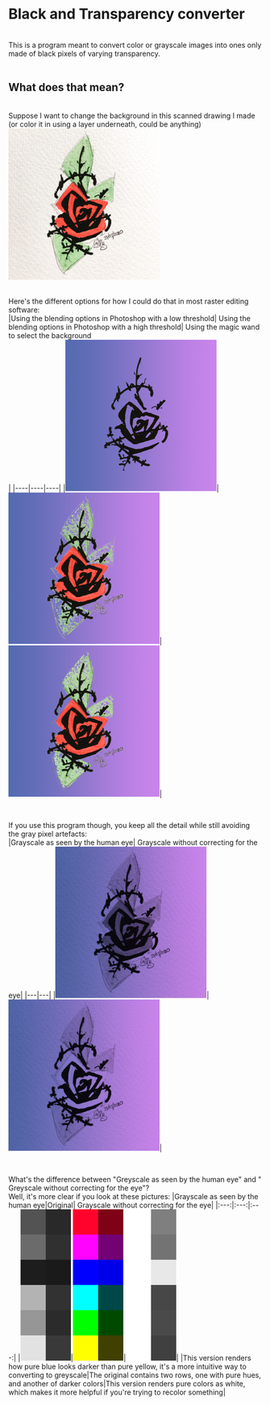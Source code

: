# Black and Transparency converter 
<br/>
This is a program meant to convert color or grayscale images into ones only made of black pixels of varying transparency. 
<br/><br/>

## What does that mean?

<br/>
Suppose I want to change the background in this scanned drawing I made (or color it in using a layer underneath, could be anything)<br/>
<img src ="examplepictures/original.png" width=300 height=300><br/><br/>

Here's the different options for how I could do that in most raster editing software:
<br/>
|Using the blending options in Photoshop with a low threshold| Using the blending options in Photoshop with a high threshold| Using the magic wand to select the background<br/>|
|----|----|----|
|<img src="examplepictures/blendopt2.png" width=300 height=300>| <img src="examplepictures/blendopt1.png" width=300 height=300>|<img src="examplepictures/magic-wand.png" width=300 height=300>|

<br/>

If you use this program though, you keep all the detail while still avoiding the gray pixel artefacts: 
<br/>
|Grayscale as seen by the human eye| Grayscale without correcting for the eye|
|---|---|
|<img src="examplepictures/grayscale-withbackground.png" width=300 height=300>|<img src="examplepictures/nohue-withbackground.png" width=300 height=300>|

<br/>

What's the difference between "Greyscale as seen by the human eye" and " Greyscale without correcting for the eye"? <br/>
Well, it's more clear if you look at these pictures:
|Grayscale as seen by the human eye|Original| Grayscale without correcting for the eye|
|:---:|:---:|:---:|
|<img src="examplepictures/color-bars1.png" width=100 height=300 >|<img src="examplepictures/color-bars.png" width=100 height=300>|<img src="examplepictures/color-bars2.png" width=100 height=300>|
|This version renders how pure blue looks darker than pure yellow, it's a more intuitive way to converting to greyscale|The original contains two rows, one with pure hues, and another of darker colors|This version renders pure colors as white, which makes it more helpful if you're trying to recolor something|
